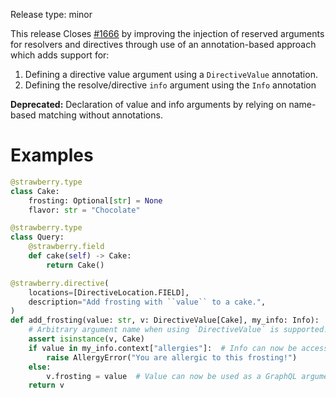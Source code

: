 Release type: minor

This release Closes [#1666] by improving the injection of reserved arguments
for resolvers and directives through use of an annotation-based approach which
adds support for:

1. Defining a directive value argument using a `DirectiveValue`
annotation.
2. Defining the resolve/directive `info` argument using the `Info` annotation

**Deprecated:** Declaration of value and info arguments by relying on name-based
matching without annotations.

# Examples

```python
@strawberry.type
class Cake:
    frosting: Optional[str] = None
    flavor: str = "Chocolate"

@strawberry.type
class Query:
    @strawberry.field
    def cake(self) -> Cake:
        return Cake()

@strawberry.directive(
    locations=[DirectiveLocation.FIELD],
    description="Add frosting with ``value`` to a cake.",
)
def add_frosting(value: str, v: DirectiveValue[Cake], my_info: Info):
    # Arbitrary argument name when using `DirectiveValue` is supported!
    assert isinstance(v, Cake)
    if value in my_info.context["allergies"]:  # Info can now be accessed from directives!
        raise AllergyError("You are allergic to this frosting!")
    else:
        v.frosting = value  # Value can now be used as a GraphQL argument name!
    return v
```

[#1666]: (https://github.com/strawberry-graphql/strawberry/issues/1666)
